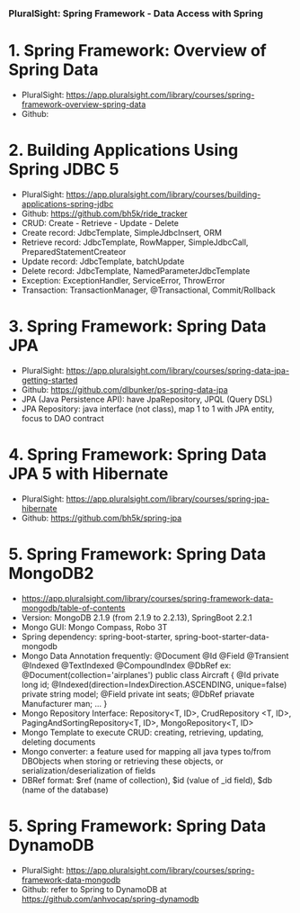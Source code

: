 ### PluralSight: Spring Framework - Data Access with Spring

# 1. Spring Framework: Overview of Spring Data
- PluralSight: https://app.pluralsight.com/library/courses/spring-framework-overview-spring-data
- Github: 

# 2. Building Applications Using Spring JDBC 5
- PluralSight: https://app.pluralsight.com/library/courses/building-applications-spring-jdbc
- Github: https://github.com/bh5k/ride_tracker
- CRUD: Create - Retrieve - Update - Delete
- Create record: JdbcTemplate, SimpleJdbcInsert, ORM
- Retrieve record: JdbcTemplate, RowMapper, SimpleJdbcCall, PreparedStatementCreateor
- Update record: JdbcTemplate, batchUpdate
- Delete record: JdbcTemplate, NamedParameterJdbcTemplate
- Exception: ExceptionHandler, ServiceError, ThrowError
- Transaction: TransactionManager, @Transactional, Commit/Rollback

# 3. Spring Framework: Spring Data JPA
- PluralSight: https://app.pluralsight.com/library/courses/spring-data-jpa-getting-started
- Github: https://github.com/dlbunker/ps-spring-data-jpa
- JPA (Java Persistence API): have JpaRepository, JPQL (Query DSL)
- JPA Repository: java interface (not class), map 1 to 1 with JPA entity, focus to DAO contract

# 4. Spring Framework: Spring Data JPA 5 with Hibernate
- PluralSight: https://app.pluralsight.com/library/courses/spring-jpa-hibernate
- Github: https://github.com/bh5k/spring-jpa

# 5. Spring Framework: Spring Data MongoDB2
- https://app.pluralsight.com/library/courses/spring-framework-data-mongodb/table-of-contents
- Version: MongoDB 2.1.9 (from 2.1.9 to 2.2.13), SpringBoot 2.2.1
- Mongo GUI: Mongo Compass, Robo 3T
- Spring dependency: spring-boot-starter, spring-boot-starter-data-mongodb
- Mongo Data Annotation frequently: @Document @Id @Field @Transient @Indexed @TextIndexed @CompoundIndex @DbRef
ex: @Document(collection='airplanes')
    public class Aircraft { 
        @Id private long id;
        @Indexed(direction=IndexDirection.ASCENDING, unique=false) private string model;
        @Field private int seats;
        @DbRef priavate Manufacturer man;
        ... 
    }
- Mongo Repository Interface: Repository<T, ID>, CrudRepository <T, ID>, PagingAndSortingRepository<T, ID>, MongoRepository<T, ID>
- Mongo Template to execute CRUD: creating, retrieving, updating, deleting documents
- Mongo converter: a feature used for mapping all java types to/from DBObjects when storing or retrieving these objects, or serialization/deserialization of fields
- DBRef format: $ref (name of collection), $id (value of _id field), $db (name of the database)

# 5. Spring Framework: Spring Data DynamoDB
- PluralSight: https://app.pluralsight.com/library/courses/spring-framework-data-mongodb
- Github: refer to Spring to DynamoDB at https://github.com/anhvocap/spring-dynamodb
